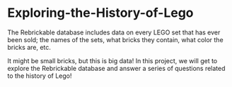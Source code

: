 # Exploring-the-History-of-Lego

The Rebrickable database includes data on every LEGO set that has ever been sold; the names of the sets, what bricks they contain, what color the bricks are, etc. 

It might be small bricks, but this is big data! In this project, we will get to explore the Rebrickable database and answer a series of questions related to the history of Lego!
